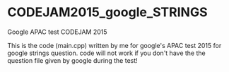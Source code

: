 # CODEJAM2015_google_STRINGS
Google APAC test CODEJAM 2015

This is the code (main.cpp) written by me for google's APAC test 2015 for google strings question.
code will not work if you don't have the the question file given by google during the test!
